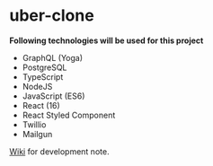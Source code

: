 # uber-clone

**Following technologies will be used for this project**
* GraphQL (Yoga)
* PostgreSQL
* TypeScript
* NodeJS 
* JavaScript (ES6)
* React (16)
* React Styled Component
* Twillio
* Mailgun

[Wiki](https://github.com/junlee91/uber/wiki) for development note.
